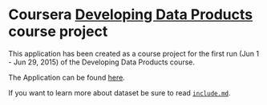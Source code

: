 Coursera [Developing Data Products](https://www.coursera.org/course/devdataprod) course project
==============================

This application has been created as a course project for the first run (Jun 1 - Jun 29, 2015) of the Developing Data Products course.

The Application can be found [here](https://karanvas1994.shinyapps.io/Devoloping-Data-Products).

If you want to learn more about dataset be sure to read [`include.md`](https://github.com/Karanvas1994/Devoloping-Data-Products/blob/master/include.md).



